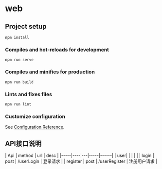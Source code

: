 # web

## Project setup
```
npm install
```

### Compiles and hot-reloads for development
```
npm run serve
```

### Compiles and minifies for production
```
npm run build
```

### Lints and fixes files
```
npm run lint
```

### Customize configuration
See [Configuration Reference](https://cli.vuejs.org/config/).


## API接口说明

| Api | method | url | desc | 
|-----|----|---|-----|------|
| user|    |   |     |      |
| login | post | /userLogin | 登录请求 |
| register | post | /userRegister | 注册用户请求 |
